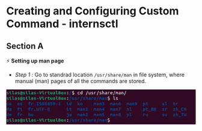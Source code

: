 # Creating and Configuring Custom Command - internsctl
## Section A
⚡ **Setting up man page**
- *Step 1 :* Go to standrad location `/usr/share/man` in file system, where manual (man) pages of all the commands are stored.
<img src = "/images/Setting_Up_Man_Page_step-1.png">


